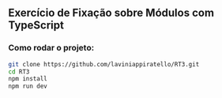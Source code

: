 ## Exercício de Fixação sobre Módulos com TypeScript

### Como rodar o projeto:

```bash
git clone https://github.com/laviniappiratello/RT3.git
cd RT3
npm install
npm run dev


